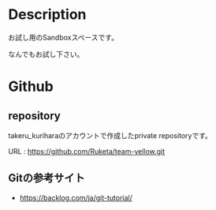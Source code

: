 # Description
お試し用のSandboxスペースです。

なんでもお試し下さい。

# Github

## repository

takeru_kuriharaのアカウントで作成したprivate repositoryです。

URL : https://github.com/Ruketa/team-yellow.git

## Gitの参考サイト

- https://backlog.com/ja/git-tutorial/

